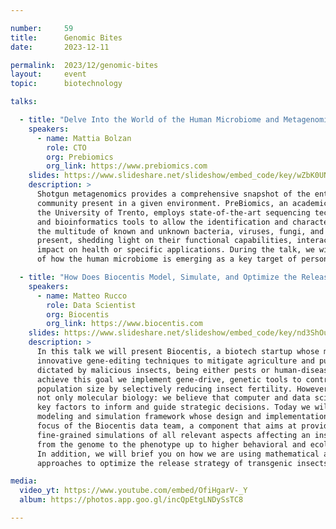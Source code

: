 ```yaml
---

number:     59
title:      Genomic Bites
date:       2023-12-11

permalink:  2023/12/genomic-bites
layout:     event
topic:      biotechnology

talks:

  - title: "Delve Into the World of the Human Microbiome and Metagenomics"
    speakers:
      - name: Mattia Bolzan
        role: CTO
        org: Prebiomics
        org_link: https://www.prebiomics.com
    slides: https://www.slideshare.net/slideshow/embed_code/key/wZbK0UN0IePp3I
    description: >
      Shotgun metagenomics provides a comprehensive snapshot of the entire microbial
      community present in a given environment. PreBiomics, an academic start-up of
      the University of Trento, employs state-of-the-art sequencing technologies
      and bioinformatics tools to allow the identification and characterization of
      the multitude of known and unknown bacteria, viruses, fungi, and other microorganisms
      present, shedding light on their functional capabilities, interactions, and potential
      impact on health or specific applications. During the talk, we will see an example
      of how the human microbiome is emerging as a key target of personalized medicine.

  - title: "How Does Biocentis Model, Simulate, and Optimize the Release of Gene-Drive Insects?"
    speakers:
      - name: Matteo Rucco
        role: Data Scientist
        org: Biocentis
        org_link: https://www.biocentis.com
    slides: https://www.slideshare.net/slideshow/embed_code/key/nd3ShOu3ntWHTB
    description: >
      In this talk we will present Biocentis, a biotech startup whose mission is to apply
      innovative gene-editing techniques to mitigate agriculture and public health issues
      dictated by malicious insects, being either pests or human-disease vectors. To
      achieve this goal we implement gene-drive, genetic tools to control the insect
      population size by selectively reducing insect fertility. However, Biocentis is
      not only molecular biology: we believe that computer and data science represent
      key factors to inform and guide strategic decisions. Today we will present the
      modeling and simulation framework whose design and implementation are the current
      focus of the Biocentis data team, a component that aims at providing accurate and
      fine-grained simulations of all relevant aspects affecting an insect life cycle:
      from the genome to the phenotype up to higher behavioral and ecological implications.
      In addition, we will brief you on how we are using mathematical and data-driven
      approaches to optimize the release strategy of transgenic insects.

media:
  video_yt: https://www.youtube.com/embed/OfiHgarV-_Y
  album: https://photos.app.goo.gl/incQpEtgLNDySsTC8

---
```

